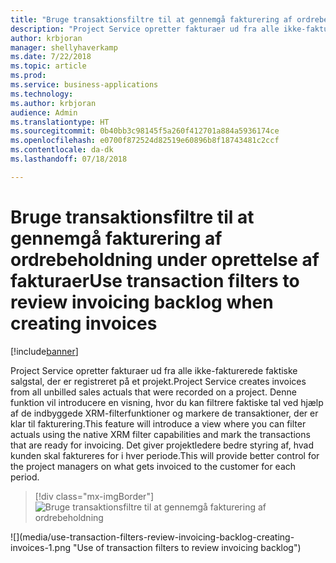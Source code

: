 ```yaml
---
title: "Bruge transaktionsfiltre til at gennemgå fakturering af ordrebeholdning under oprettelse af fakturaer"
description: "Project Service opretter fakturaer ud fra alle ikke-fakturerede faktiske salgstal, der er registreret på et projekt."
author: krbjoran
manager: shellyhaverkamp
ms.date: 7/22/2018
ms.topic: article
ms.prod: 
ms.service: business-applications
ms.technology: 
ms.author: krbjoran
audience: Admin
ms.translationtype: HT
ms.sourcegitcommit: 0b40bb3c98145f5a260f412701a884a5936174ce
ms.openlocfilehash: e0700f872524d82519e60896b8f18743481c2ccf
ms.contentlocale: da-dk
ms.lasthandoff: 07/18/2018

---
```

#  <a name="use-transaction-filters-to-review-invoicing-backlog-when-creating-invoices"></a><span data-ttu-id="4b18a-103">Bruge transaktionsfiltre til at gennemgå fakturering af ordrebeholdning under oprettelse af fakturaer</span><span class="sxs-lookup"><span data-stu-id="4b18a-103">Use transaction filters to review invoicing backlog when creating invoices</span></span> 


[!include[banner](../../../../includes/banner.md)]

<span data-ttu-id="4b18a-104">Project Service opretter fakturaer ud fra alle ikke-fakturerede faktiske salgstal, der er registreret på et projekt.</span><span class="sxs-lookup"><span data-stu-id="4b18a-104">Project Service creates invoices from all unbilled sales actuals that were recorded on a project.</span></span> <span data-ttu-id="4b18a-105">Denne funktion vil introducere en visning, hvor du kan filtrere faktiske tal ved hjælp af de indbyggede XRM-filterfunktioner og markere de transaktioner, der er klar til fakturering.</span><span class="sxs-lookup"><span data-stu-id="4b18a-105">This feature will introduce a view where you can filter actuals using the native XRM filter capabilities and mark the transactions that are ready for invoicing.</span></span> <span data-ttu-id="4b18a-106">Det giver projektledere bedre styring af, hvad kunden skal faktureres for i hver periode.</span><span class="sxs-lookup"><span data-stu-id="4b18a-106">This will provide better control for the project managers on what gets invoiced to the customer for each period.</span></span>

> [!div class="mx-imgBorder"]
> <span data-ttu-id="4b18a-107">![](media/use-transaction-filters-review-invoicing-backlog-creating-invoices-1.png "Bruge transaktionsfiltre til at gennemgå fakturering af ordrebeholdning")
<!-- Picture 1 --></span><span class="sxs-lookup"><span data-stu-id="4b18a-107">![](media/use-transaction-filters-review-invoicing-backlog-creating-invoices-1.png "Use of transaction filters to review invoicing backlog")
<!-- Picture 1 --></span></span>


